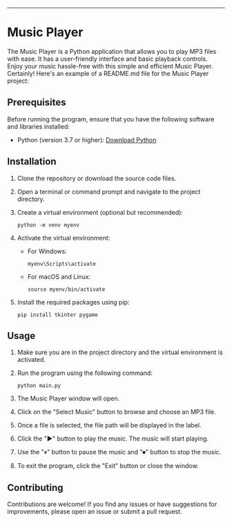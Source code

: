 ---

# Music Player
The Music Player is a Python application that allows you to play MP3 files with ease. It has a user-friendly interface and basic playback controls. Enjoy your music hassle-free with this simple and efficient Music Player.
Certainly! Here's an example of a README.md file for the Music Player project:

## Prerequisites

Before running the program, ensure that you have the following software and libraries installed:

- Python (version 3.7 or higher): [Download Python](https://www.python.org/downloads/)

## Installation

1. Clone the repository or download the source code files.

2. Open a terminal or command prompt and navigate to the project directory.

3. Create a virtual environment (optional but recommended):

   ```
   python -m venv myenv
   ```

4. Activate the virtual environment:

   - For Windows:

     ```
     myenv\Scripts\activate
     ```

   - For macOS and Linux:

     ```
     source myenv/bin/activate
     ```

5. Install the required packages using pip:

   ```
   pip install tkinter pygame
   ```

## Usage

1. Make sure you are in the project directory and the virtual environment is activated.

2. Run the program using the following command:

   ```
   python main.py
   ```

3. The Music Player window will open.

4. Click on the "Select Music" button to browse and choose an MP3 file.

5. Once a file is selected, the file path will be displayed in the label.

6. Click the "▶" button to play the music. The music will start playing.

7. Use the "⏸" button to pause the music and "⏹" button to stop the music.

8. To exit the program, click the "Exit" button or close the window.

## Contributing

Contributions are welcome! If you find any issues or have suggestions for improvements, please open an issue or submit a pull request.
